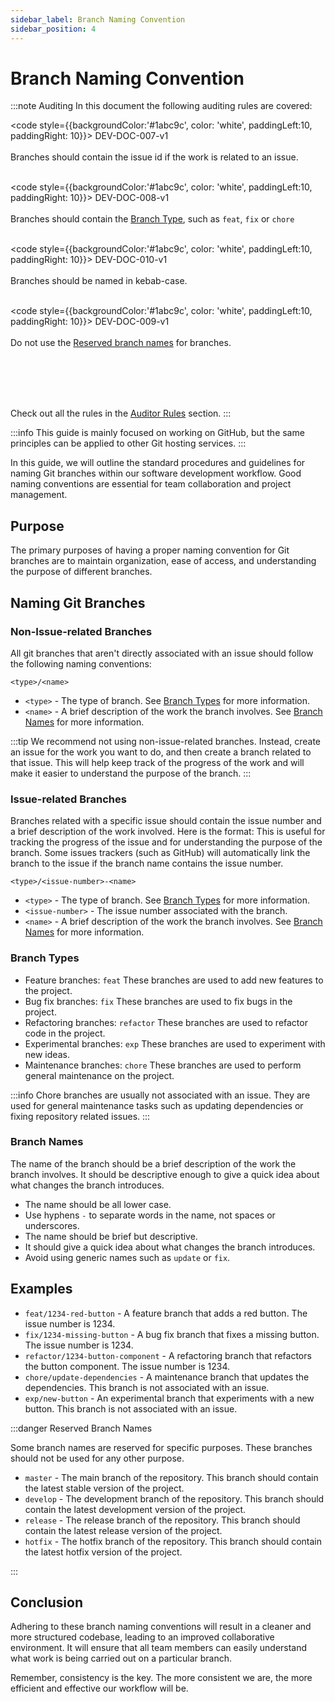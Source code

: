 ```yaml
---
sidebar_label: Branch Naming Convention
sidebar_position: 4
---
```


# Branch Naming Convention

:::note Auditing
In this document the following auditing rules are covered:

<code style={{backgroundColor:'#1abc9c', color: 'white', paddingLeft:10, paddingRight: 10}}>
DEV-DOC-007-v1
</code>
<br></br>
Branches should contain the issue id if the work is related to an issue.
<br></br>

<code style={{backgroundColor:'#1abc9c', color: 'white', paddingLeft:10, paddingRight: 10}}>
DEV-DOC-008-v1
</code>
<br></br>
Branches should contain the <a href="#branch-types">Branch Type</a>, such as `feat`, `fix` or `chore`
<br></br>

<code style={{backgroundColor:'#1abc9c', color: 'white', paddingLeft:10, paddingRight: 10}}>
DEV-DOC-010-v1
</code>
<br></br>
Branches should be named in kebab-case.
<br></br>

<code style={{backgroundColor:'#1abc9c', color: 'white', paddingLeft:10, paddingRight: 10}}>
DEV-DOC-009-v1
</code>
<br></br>
Do not use the <a href="#examples">Reserved branch names</a> for branches.

<br></br>
<br></br>

Check out all the rules in the <a href="/auditor/rules">Auditor Rules</a> section.
:::

:::info
This guide is mainly focused on working on GitHub, but the same principles can be applied to other Git hosting services.
:::

In this guide, we will outline the standard procedures and guidelines for naming Git branches within our software development workflow. Good naming conventions are essential for team collaboration and project management.


## Purpose

The primary purposes of having a proper naming convention for Git branches are to maintain organization, ease of access, and understanding the purpose of different branches.

## Naming Git Branches

### Non-Issue-related Branches

All git branches that aren't directly associated with an issue should follow the following naming conventions:

`<type>/<name>`
- `<type>` - The type of branch. See [Branch Types](#branch-types) for more information.
- `<name>` - A brief description of the work the branch involves. See [Branch Names](#branch-names) for more information.

:::tip
We recommend not using non-issue-related branches. Instead, create an issue for the work you want to do, and then create a branch related to that issue. This will help keep track of the progress of the work and will make it easier to understand the purpose of the branch.
:::


### Issue-related Branches

Branches related with a specific issue should contain the issue number and a brief description of the work involved. Here is the format:
This is useful for tracking the progress of the issue and for understanding the purpose of the branch.
Some issues trackers (such as GitHub) will automatically link the branch to the issue if the branch name contains the issue number.

`<type>/<issue-number>-<name>`

- `<type>` - The type of branch. See [Branch Types](#branch-types) for more information.
- `<issue-number>` - The issue number associated with the branch.
- `<name>` - A brief description of the work the branch involves. See [Branch Names](#branch-names) for more information.

### Branch Types

- Feature branches: `feat` These branches are used to add new features to the project.
- Bug fix branches: `fix` These branches are used to fix bugs in the project.
- Refactoring branches: `refactor` These branches are used to refactor code in the project.
- Experimental branches: `exp` These branches are used to experiment with new ideas.
- Maintenance branches: `chore` These branches are used to perform general maintenance on the project.

:::info
Chore branches are usually not associated with an issue. They are used for general maintenance tasks such as updating dependencies or fixing repository related issues.
:::

### Branch Names

The name of the branch should be a brief description of the work the branch involves. It should be descriptive enough to give a quick idea about what changes the branch introduces.

- The name should be all lower case.
- Use hyphens `-` to separate words in the name, not spaces or underscores.
- The name should be brief but descriptive.
- It should give a quick idea about what changes the branch introduces.
- Avoid using generic names such as `update` or `fix`.

## Examples

- `feat/1234-red-button` - A feature branch that adds a red button. The issue number is 1234.
- `fix/1234-missing-button` - A bug fix branch that fixes a missing button. The issue number is 1234.
- `refactor/1234-button-component` - A refactoring branch that refactors the button component. The issue number is 1234.
- `chore/update-dependencies` - A maintenance branch that updates the dependencies. This branch is not associated with an issue.
- `exp/new-button` - An experimental branch that experiments with a new button. This branch is not associated with an issue.

:::danger Reserved Branch Names

Some branch names are reserved for specific purposes. These branches should not be used for any other purpose.

- `master` - The main branch of the repository. This branch should contain the latest stable version of the project.
- `develop` - The development branch of the repository. This branch should contain the latest development version of the project.
- `release` - The release branch of the repository. This branch should contain the latest release version of the project.
- `hotfix` - The hotfix branch of the repository. This branch should contain the latest hotfix version of the project.

:::


## Conclusion

Adhering to these branch naming conventions will result in a cleaner and more structured codebase, leading to an improved collaborative environment. It will ensure that all team members can easily understand what work is being carried out on a particular branch.

Remember, consistency is the key. The more consistent we are, the more efficient and effective our workflow will be.
